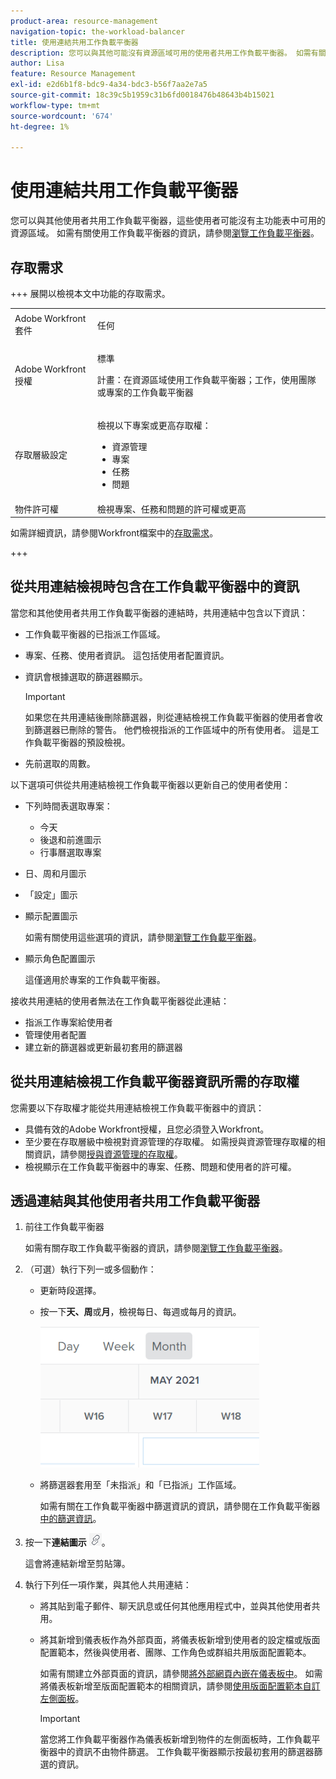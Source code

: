 ```yaml
---
product-area: resource-management
navigation-topic: the-workload-balancer
title: 使用連結共用工作負載平衡器
description: 您可以與其他可能沒有資源區域可用的使用者共用工作負載平衡器。 如需有關使用工作負載平衡器的資訊，請參閱瀏覽工作負載平衡器。
author: Lisa
feature: Resource Management
exl-id: e2d6b1f8-bdc9-4a34-bdc3-b56f7aa2e7a5
source-git-commit: 18c39c5b1959c31b6fd0018476b48643b4b15021
workflow-type: tm+mt
source-wordcount: '674'
ht-degree: 1%

---
```


# 使用連結共用工作負載平衡器

您可以與其他使用者共用工作負載平衡器，這些使用者可能沒有主功能表中可用的資源區域。 如需有關使用工作負載平衡器的資訊，請參閱[瀏覽工作負載平衡器](../../resource-mgmt/workload-balancer/navigate-the-workload-balancer.md)。

## 存取需求

+++ 展開以檢視本文中功能的存取需求。

<table style="table-layout:auto"> 
 <col> 
 <col> 
 <tbody> 
  <tr> 
   <td>Adobe Workfront套件</td> 
   <td><p>任何</p></td>
  </tr>
  <tr> 
   <td>Adobe Workfront授權</td> 
   <td><p>標準</p>
       <p>計畫：在資源區域使用工作負載平衡器；工作，使用團隊或專案的工作負載平衡器</p></td>
  </tr>
  <tr> 
   <td>存取層級設定</td> 
   <td> <p>檢視以下專案或更高存取權：</p> 
    <ul> 
     <li>資源管理</li> 
     <li>專案</li> 
     <li>任務</li> 
     <li>問題</li> 
    </ul>
   </td> 
  </tr> 
  <tr> 
   <td>物件許可權</td> 
   <td>檢視專案、任務和問題的許可權或更高</td> 
  </tr> 
 </tbody> 
</table>

如需詳細資訊，請參閱Workfront檔案中的[存取需求](/help/quicksilver/administration-and-setup/add-users/access-levels-and-object-permissions/access-level-requirements-in-documentation.md)。

+++

## 從共用連結檢視時包含在工作負載平衡器中的資訊

當您和其他使用者共用工作負載平衡器的連結時，共用連結中包含以下資訊：

* 工作負載平衡器的已指派工作區域。
* 專案、任務、使用者資訊。 這包括使用者配置資訊。
* 資訊會根據選取的篩選器顯示。

  >[!IMPORTANT]
  >
  >如果您在共用連結後刪除篩選器，則從連結檢視工作負載平衡器的使用者會收到篩選器已刪除的警告。 他們檢視指派的工作區域中的所有使用者。 這是工作負載平衡器的預設檢視。

* 先前選取的周數。

以下選項可供從共用連結檢視工作負載平衡器以更新自己的使用者使用：

* 下列時間表選取專案：

   * 今天
   * 後退和前進圖示
   * 行事曆選取專案

* 日、周和月圖示
* 「設定」圖示
* 顯示配置圖示

  如需有關使用這些選項的資訊，請參閱[瀏覽工作負載平衡器](../../resource-mgmt/workload-balancer/navigate-the-workload-balancer.md)。

* 顯示角色配置圖示

  這僅適用於專案的工作負載平衡器。

接收共用連結的使用者無法在工作負載平衡器從此連結：

* 指派工作專案給使用者
* 管理使用者配置
* 建立新的篩選器或更新最初套用的篩選器

## 從共用連結檢視工作負載平衡器資訊所需的存取權

您需要以下存取權才能從共用連結檢視工作負載平衡器中的資訊：

* 具備有效的Adobe Workfront授權，且您必須登入Workfront。
* 至少要在存取層級中檢視對資源管理的存取權。 如需授與資源管理存取權的相關資訊，請參閱[授與資源管理的存取權](../../administration-and-setup/add-users/configure-and-grant-access/grant-access-resource-management.md)。
* 檢視顯示在工作負載平衡器中的專案、任務、問題和使用者的許可權。

## 透過連結與其他使用者共用工作負載平衡器

1. 前往工作負載平衡器

   如需有關存取工作負載平衡器的資訊，請參閱[瀏覽工作負載平衡器](../../resource-mgmt/workload-balancer/navigate-the-workload-balancer.md)。

1. （可選）執行下列一或多個動作：

   * 更新時段選擇。
   * 按一下&#x200B;**天、周**&#x200B;或&#x200B;**月**，檢視每日、每週或每月的資訊。

     ![](assets/month-icon-on-toolbar-selected-wb-350x226.png)

   * 將篩選器套用至「未指派」和「已指派」工作區域。

     如需有關在工作負載平衡器中篩選資訊的資訊，請參閱在工作負載平衡器[中的篩選資訊](../../resource-mgmt/workload-balancer/filter-information-workload-balancer.md)。

1. 按一下&#x200B;**連結圖示** ![連結圖示](assets/wb-shearable-link-icon-small.png)。

   這會將連結新增至剪貼簿。

1. 執行下列任一項作業，與其他人共用連結：

   * 將其貼到電子郵件、聊天訊息或任何其他應用程式中，並與其他使用者共用。
   * 將其新增到儀表板作為外部頁面，將儀表板新增到使用者的設定檔或版面配置範本，然後與使用者、團隊、工作角色或群組共用版面配置範本。

     如需有關建立外部頁面的資訊，請參閱[將外部網頁內嵌在儀表板中](../../reports-and-dashboards/dashboards/creating-and-managing-dashboards/embed-external-web-page-dashboard.md)。 如需將儀表板新增至版面配置範本的相關資訊，請參閱[使用版面配置範本自訂左側面板](../../administration-and-setup/customize-workfront/use-layout-templates/customize-left-panel.md)。

     >[!IMPORTANT]
     >
     >當您將工作負載平衡器作為儀表板新增到物件的左側面板時，工作負載平衡器中的資訊不由物件篩選。 工作負載平衡器顯示按最初套用的篩選器篩選的資訊。
